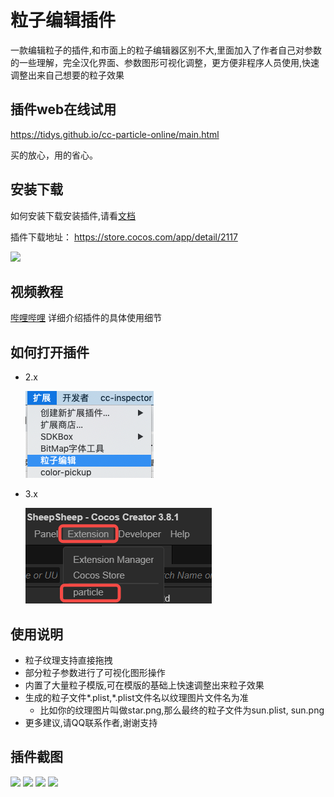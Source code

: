# 粒子编辑插件

一款编辑粒子的插件,和市面上的粒子编辑器区别不大,里面加入了作者自己对参数的一些理解，完全汉化界面、参数图形可视化调整，更方便非程序人员使用,快速调整出来自己想要的粒子效果

## 插件web在线试用

https://tidys.github.io/cc-particle-online/main.html

买的放心，用的省心。

## 安装下载
如何安装下载安装插件,请看[文档](../../tutorial/commonSense/index.md)

插件下载地址： https://store.cocos.com/app/detail/2117

![](894f3f09.png)

## 视频教程
[哔哩哔哩](https://www.bilibili.com/video/av43854514/)
详细介绍插件的具体使用细节

## 如何打开插件
- 2.x

  ![](open2x.png)

- 3.x
 
  ![alt text](open3x.png)

## 使用说明
- 粒子纹理支持直接拖拽
- 部分粒子参数进行了可视化图形操作
- 内置了大量粒子模版,可在模版的基础上快速调整出来粒子效果
- 生成的粒子文件*.plist,*.plist文件名以纹理图片文件名为准
    - 比如你的纹理图片叫做star.png,那么最终的粒子文件为sun.plist, sun.png
- 更多建议,请QQ联系作者,谢谢支持    


## 插件截图
![](../../assets/particle/1.png)
![](../../assets/particle/2.png)
![](../../assets/particle/3.png)
![](../../assets/particle/4.png)
